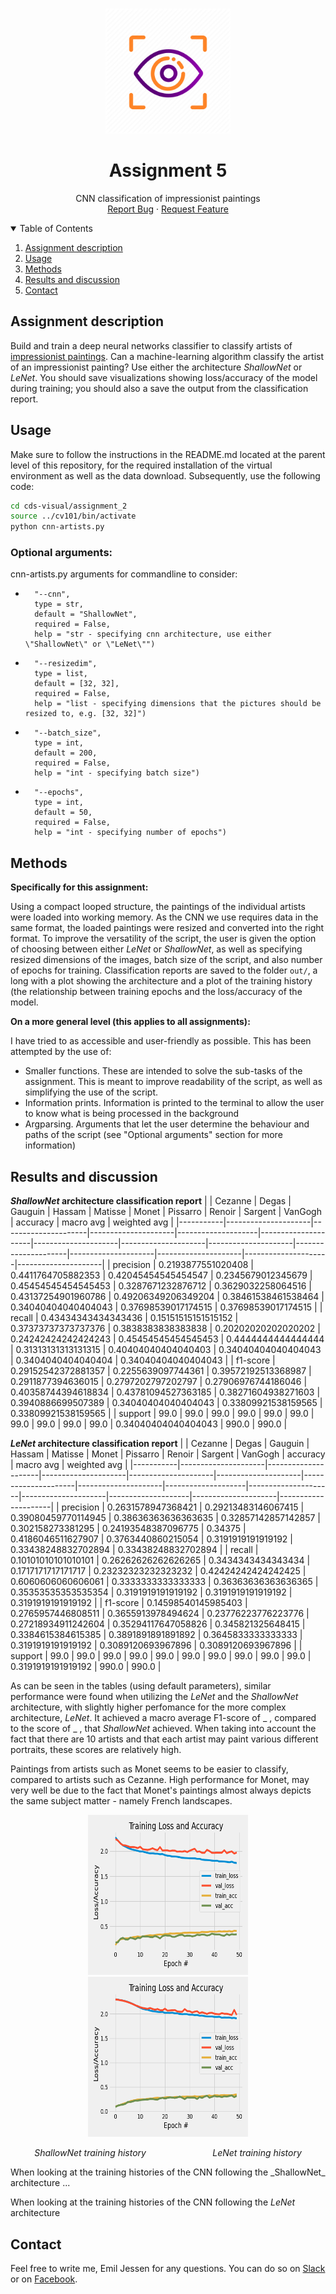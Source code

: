 <!-- PROJECT LOGO -->
<br />
<p align="center">
  <a href="https://github.com/emiltj/cds-visual-exam">
    <img src="../README_images/vis_logo.png" alt="Logo" width="200" height="200">
  </a>
  <h1 align="center">Assignment 5</h1>

  <p align="center">
    CNN classification of impressionist paintings
    <br />
    <a href="https://github.com/emiltj/cds-visual-exam/issues">Report Bug</a>
    ·
    <a href="https://github.com/emiltj/cds-visual-exam/issues">Request Feature</a>
  </p>
</p>

<!-- TABLE OF CONTENTS -->
<details open="open">
  <summary>Table of Contents</summary>
  <ol>
    <li><a href="#assignment-description">Assignment description</a></li>
    <li><a href="#usage">Usage</a></li>
    <li><a href="#methods">Methods</a></li>
    <li><a href="#results-and-discussion">Results and discussion</a></li>
    <li><a href="#contact">Contact</a></li>
  </ol>
</details>

<!-- ASSIGNMENT DESCRIPTION -->
## Assignment description

Build and train a deep neural networks classifier to classify artists of [impressionist paintings](https://www.kaggle.com/delayedkarma/impressionist-classifier-data). Can a machine-learning algorithm classify the artist of an impressionist painting? Use either the architecture _ShallowNet_ or _LeNet_.
You should save visualizations showing loss/accuracy of the model during training; you should also a save the output from the classification report.


<!-- USAGE -->
## Usage

Make sure to follow the instructions in the README.md located at the parent level of this repository, for the required installation of the virtual environment as well as the data download.
Subsequently, use the following code:

```bash
cd cds-visual/assignment_2
source ../cv101/bin/activate
python cnn-artists.py
```

### Optional arguments:

cnn-artists.py arguments for commandline to consider:
-       "--cnn", 
        type = str,
        default = "ShallowNet",
        required = False,
        help = "str - specifying cnn architecture, use either \"ShallowNet\" or \"LeNet\"")
-       "--resizedim",
        type = list, 
        default = [32, 32],
        required = False,
        help = "list - specifying dimensions that the pictures should be resized to, e.g. [32, 32]")
-       "--batch_size",
        type = int, 
        default = 200,
        required = False,
        help = "int - specifying batch size")
-       "--epochs",
        type = int, 
        default = 50,
        required = False,
        help = "int - specifying number of epochs")

<!-- METHODS -->
## Methods

**Specifically for this assignment:**

Using a compact looped structure, the paintings of the individual artists were loaded into working memory. As the CNN we use requires data in the same format, the loaded paintings were resized and converted into the right format. To improve the versatility of the script, the user is given the option of choosing between either _LeNet_ or _ShallowNet_, as well as specifying resized dimensions of the images, batch size of the script, and also number of epochs for training. Classification reports are saved to the folder ```out/```, a long with a plot showing the architecture and a plot of the training history (the relationship between training epochs and the loss/accuracy of the model.

**On a more general level (this applies to all assignments):**

I have tried to as accessible and user-friendly as possible. This has been attempted by the use of:
- Smaller functions. These are intended to solve the sub-tasks of the assignment. This is meant to improve readability of the script, as well as simplifying the use of the script.
- Information prints. Information is printed to the terminal to allow the user to know what is being processed in the background
- Argparsing. Arguments that let the user determine the behaviour and paths of the script (see "Optional arguments" section for more information)


<!-- RESULTS AND DISCUSSION -->
## Results and discussion
**_ShallowNet_ architecture classification report**
|           | Cezanne             | Degas               | Gauguin             | Hassam             | Matisse             | Monet               | Pissarro            | Renoir              | Sargent             | VanGogh             | accuracy            | macro avg           | weighted avg        | 
|-----------|---------------------|---------------------|---------------------|--------------------|---------------------|---------------------|---------------------|---------------------|---------------------|---------------------|---------------------|---------------------|---------------------| 
| precision | 0.2193877551020408  | 0.4411764705882353  | 0.42045454545454547 | 0.2345679012345679 | 0.45454545454545453 | 0.3287671232876712  | 0.3629032258064516  | 0.43137254901960786 | 0.49206349206349204 | 0.38461538461538464 | 0.34040404040404043 | 0.37698539017174515 | 0.37698539017174515 | 
| recall    | 0.43434343434343436 | 0.15151515151515152 | 0.37373737373737376 | 0.3838383838383838 | 0.20202020202020202 | 0.24242424242424243 | 0.45454545454545453 | 0.4444444444444444  | 0.31313131313131315 | 0.40404040404040403 | 0.34040404040404043 | 0.3404040404040404  | 0.34040404040404043 | 
| f1-score  | 0.29152542372881357 | 0.2255639097744361  | 0.39572192513368987 | 0.2911877394636015 | 0.2797202797202797  | 0.27906976744186046 | 0.40358744394618834 | 0.43781094527363185 | 0.38271604938271603 | 0.3940886699507389  | 0.34040404040404043 | 0.33809921538159565 | 0.33809921538159565 | 
| support   | 99.0                | 99.0                | 99.0                | 99.0               | 99.0                | 99.0                | 99.0                | 99.0                | 99.0                | 99.0                | 0.34040404040404043 | 990.0               | 990.0               | 

**_LeNet_ architecture classification report**
|           | Cezanne             | Degas               | Gauguin             | Hassam              | Matisse             | Monet               | Pissarro            | Renoir             | Sargent             | VanGogh             | accuracy           | macro avg           | weighted avg        | 
|-----------|---------------------|---------------------|---------------------|---------------------|---------------------|---------------------|---------------------|--------------------|---------------------|---------------------|--------------------|---------------------|---------------------| 
| precision | 0.2631578947368421  | 0.29213483146067415 | 0.39080459770114945 | 0.38636363636363635 | 0.32857142857142857 | 0.302158273381295   | 0.24193548387096775 | 0.34375            | 0.4186046511627907  | 0.3763440860215054  | 0.3191919191919192 | 0.33438248832702894 | 0.33438248832702894 | 
| recall    | 0.10101010101010101 | 0.26262626262626265 | 0.3434343434343434  | 0.1717171717171717  | 0.23232323232323232 | 0.42424242424242425 | 0.6060606060606061  | 0.3333333333333333 | 0.36363636363636365 | 0.35353535353535354 | 0.3191919191919192 | 0.3191919191919192  | 0.3191919191919192  | 
| f1-score  | 0.14598540145985403 | 0.2765957446808511  | 0.3655913978494624  | 0.23776223776223776 | 0.27218934911242604 | 0.35294117647058826 | 0.345821325648415   | 0.3384615384615385 | 0.3891891891891892  | 0.3645833333333333  | 0.3191919191919192 | 0.3089120693967896  | 0.3089120693967896  | 
| support   | 99.0                | 99.0                | 99.0                | 99.0                | 99.0                | 99.0                | 99.0                | 99.0               | 99.0                | 99.0                | 0.3191919191919192 | 990.0               | 990.0               | 

As can be seen in the tables (using default parameters), similar performance were found when utilizing the _LeNet_ and the _ShallowNet_ architecture, with slightly higher perfomance for the more complex architecture, _LeNet_. It achieved a macro average F1-score of _ , compared to the score of _ , that _ShallowNet_ achieved. When taking into account the fact that there are 10 artists and that each artist may paint various different portraits, these scores are relatively high.

Paintings from artists such as Monet seems to be easier to classify, compared to artists such as Cezanne. High performance for Monet, may very well be due to the fact that Monet's paintings almost always depicts the same subject matter - namely French landscapes. 

<p align="center"><a href="https://github.com/emiltj/cds-visual-exam/tree/main/assignment_2/out"><img src="./out/ShallowNet_training_history.png" alt="Logo" width="256" height="256">   <img src="./out/LeNet_training_history.png" alt="Logo" width="256" height="256"></a></p>
<p align="center"><em>ShallowNet training history &nbsp; &nbsp; &nbsp; &nbsp; &nbsp; &nbsp; &nbsp; &nbsp; &nbsp; &nbsp; &nbsp; &nbsp; &nbsp; LeNet training history</em><p/>
When looking at the training histories of the CNN following the _ShallowNet_ architecture ...

When looking at the training histories of the CNN following the _LeNet_ architecture



<!-- CONTACT -->
## Contact

Feel free to write me, Emil Jessen for any questions.
You can do so on [Slack](https://app.slack.com/client/T01908QBS9X/D01A1LFRDE0) or on [Facebook](https://www.facebook.com/emil.t.jessen/).

